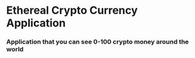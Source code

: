 # Ethereal Crypto Currency Application

### Application that you can see 0-100 crypto money around the world
 
 
